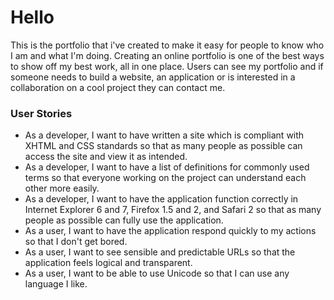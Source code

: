 # Hello

 This is the portfolio  that  i've created  to make it easy for people to know who  I am and what I'm doing. Creating an online portfolio is one of the best ways to show off my best work, all in one place. Users can see my portfolio and if someone needs to build a website, an application or is interested in a collaboration on a cool project they can contact me.


### User Stories

- As a developer, I want to have written a site which is compliant with XHTML and CSS standards so that as many people as possible can access the site and view it as intended. 
- As a developer, I want to have a list of definitions for commonly used terms so that everyone working on the
project can understand each other more easily. 
- As a developer, I want to have the application function correctly in Internet Explorer 6 and 7, Firefox 1.5 and 2, and Safari 2 so that as many people as possible can fully use the application. 
- As a user, I want to have the application respond quickly to my actions so that I don't get bored. 
- As a user, I want to see sensible and predictable URLs so that the application feels logical and transparent. 
- As a user, I want to be able to use Unicode so that I can use any language I like. 

